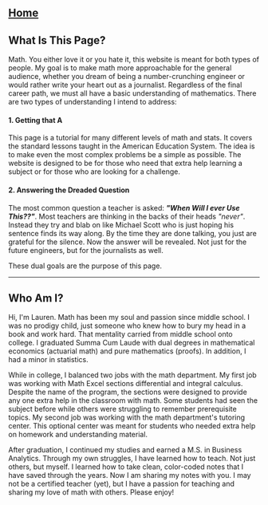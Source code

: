 ## [Home](README.md)
## What Is This Page?
Math. You either love it or you hate it, this website is meant for both types of people. My goal is to make math more approachable for the general audience, whether you dream of being a number-crunching engineer or would rather write your heart out as a journalist. Regardless of the final career path, we must all have a basic understanding of mathematics. There are two types of understanding I intend to address:

#### 1. Getting that A
This page is a tutorial for many different levels of math and stats. It covers the standard lessons taught in the American Education System. The idea is to make even the most complex problems be a simple as possible. The website is designed to be for those who need that extra help learning a subject or for those who are looking for a challenge.
#### 2. Answering the Dreaded Question
The most common question a teacher is asked: **_"When Will I ever Use This??"_**. Most teachers are thinking in the backs of their heads _"never"_. Instead they try and blab on like Michael Scott who is just hoping his sentence finds its way along. By the time they are done talking, you just are grateful for the silence. Now the answer will be revealed. Not just for the future engineers, but for the journalists as well.

These dual goals are the purpose of this page.

---

## Who Am I?

Hi, I'm Lauren. Math has been my soul and passion since middle school. I was no prodigy child, just someone who knew how to bury my head in a book and work hard. That mentality carried from middle school onto college. I graduated Summa Cum Laude with dual degrees in mathematical economics (actuarial math) and pure mathematics (proofs). In addition, I had a minor in statistics.

While in college, I balanced two jobs with the math department. My first job was working with Math Excel sections differential and integral calculus. Despite the name of the program, the sections were designed to provide any one extra help in the classroom with math. Some students had seen the subject before while others were struggling to remember prerequisite topics. My second job was working with the math department's tutoring center. This optional center was meant for students who needed extra help on homework and understanding material.

After graduation, I continued my studies and earned a M.S. in Business Analytics. Through my own struggles, I have learned how to teach. Not just others, but myself. I learned how to take clean, color-coded notes that I have saved through the years. Now I am sharing my notes with you. I may not be a certified teacher (yet), but I have a passion for teaching and sharing my love of math with others. Please enjoy!
